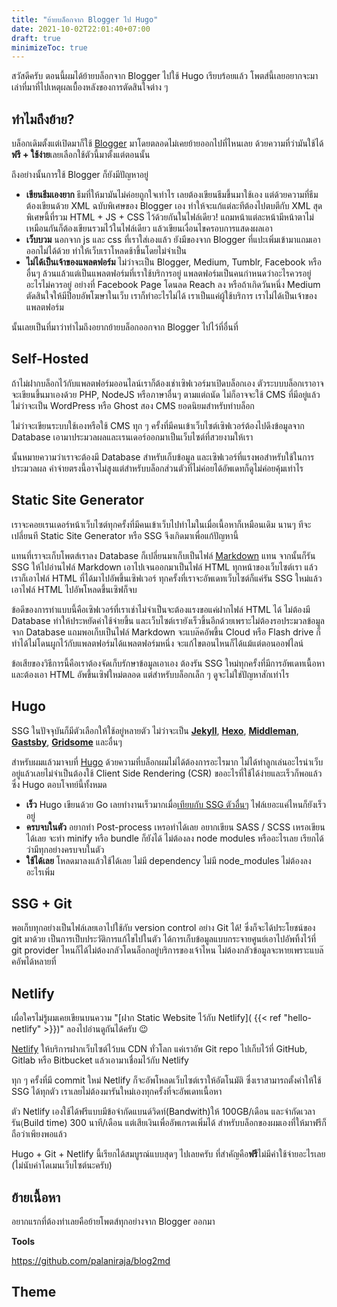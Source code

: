 ```yaml
---
title: "ย้ายบล็อกจาก Blogger ไป Hugo"
date: 2021-10-02T22:01:40+07:00
draft: true
minimizeToc: true
---
```


สวัสดีครับ ตอนนี้ผมได้ย้ายบล็อกจาก Blogger ไปใช้ Hugo เรียบร้อยแล้ว โพตส์นี้เลยอยากจะมาเล่าที่มาที่ไปเหตุผลเบื้องหลังของการตัดสินใจต่าง ๆ

## ทำไมถึงย้าย?

บล็อกเดิมตั้งแต่เปิดมาก็ใช้ [Blogger](https://www.blogger.com) มาโดยตลอดไม่เคยย้ายออกไปที่ไหนเลย ด้วยความที่ว่ามันใช้ได้**ฟรี + ใช้ง่าย**เลยเลือกใช้ตัวนี้มาตั้งแต่ตอนนั้น

ถึงอย่างนั้นการใช้ Blogger ก็ยังมีปัญหาอยู่

- **เขียนธีมเองยาก** ธีมที่ให้มามันไม่ค่อยถูกใจเท่าไร เลยต้องเขียนธีมขึ้นมาใช้เอง แต่ด้วยความที่ธีมต้องเขียนด้วย XML ฉบับพิเศษของ Blogger เอง ทำให้จะแก้แต่ละทีต้องไปตบตีกับ XML สุดพิเศษนี้ที่รวม HTML + JS + CSS ไว้ด้วยกันในไฟล์เดียว! แถมหน้าแต่ละหน้ามีหน้าตาไม่เหมือนกันก็ต้องเขียนรวมไว้ในไฟล์เดียว แล้วเขียนเงื่อนไขครอบการแสดงผลเอา
- **เว็บบวม** นอกจาก js และ css ที่เราใส่เองแล้ว ยังมีของจาก Blogger ที่แปะเพิ่มเข้ามาแถมเอาออกไม่ได้ด้วย ทำให้เว็บเราโหลดช้าขึ้นโดยไม่จำเป็น
- **ไม่ได้เป็นเจ้าของแพลตฟอร์ม** ไม่ว่าจะเป็น Blogger, Medium, Tumblr, Facebook หรือ อื่นๆ ล้วนแล้วแต่เป็นแพลตฟอร์มที่เราใช้บริการอยู่ แพลตฟอร์มเป็นคนกำหนดว่าอะไรควรอยู่อะไรไม่ควรอยู่ อย่างที่ Facebook Page โดนลด Reach ลง หรือถ้าเกิดวันหนึ่ง Medium ตัดสินใจให้มีป็อบอัพโฆษาในเว็บ เราก็ทำอะไรไม่ได้ เราเป็นแค่ผู้ใช้บริการ เราไม่ได้เป็นเจ้าของแพลตฟอร์ม

นั้นเลยเป็นที่มาว่าทำไมถึงอยากย้ายบล็อกออกจาก Blogger ไปไว้ที่อื่นที่

## Self-Hosted

ถ้าไม่ฝากบล็อกไว้กับแพลตฟอร์มออนไลน์เราก็ต้องเช่าเซิฟเวอร์มาเปิดบล็อกเอง ตัวระบบบล็อกเราอาจจะเขียนขึ้นมาเองด้วย PHP, NodeJS หรือภาษาอื่นๆ ตามแต่ถนัด ไม่ก็อาจจะใช้ CMS ที่มีอยู่แล้วไม่ว่าจะเป็น WordPress หรือ Ghost สอง CMS ยอดนิยมสำหรับทำบล็อก

ไม่ว่าจะเขียนระบบใช้เองหรือใช้ CMS ทุก ๆ ครั้งที่มีคนเข้าเว็บไซต์เซิฟเวอร์ต้องไปดึงข้อมูลจาก Database เอามาประมวลผลและเรนเดอร์ออกมาเป็นเว็บไซต์ที่สวยงามให้เรา

นั้นหมายความว่าเราจะต้องมี Database สำหรับเก็บข้อมูล และเซิฟเวอร์ที่แรงพอสำหรับใช้ในการประมวลผล ค่าจ่ายตรงนี้อาจไม่สูงแต่สำหรับบล็อกส่วนตัวที่ไม่ค่อยได้อัพเดทก็ดูไม่ค่อยคุ้มเท่าไร

## Static Site Generator

เราจะคอยเรนเดอร์หน้าเว็บไซต์ทุกครั้งที่มีคนเข้าเว็บไปทำไมในเมื่อเนื้อหาก็เหมือนเดิม นานๆ ทีจะเปลี่ยนที Static Site Generator หรือ SSG จึงเกิดมาเพื่อแก้ปัญหานี้

แทนที่เราจะเก็บโพตส์เราลง Database ก็เปลี่ยนมาเก็บเป็นไฟล์ [Markdown](https://en.wikipedia.org/wiki/Markdown) แทน จากนั้นก็รัน SSG ให้ไปอ่านไฟล์ Markdown เอาไปเจนออกมาเป็นไฟล์ HTML ทุกหน้าของเว็บไซต์เรา แล้วเราก็เอาไฟล์ HTML ที่ได้มาไปอัพขึ้นเซิฟเวอร์ ทุกครั้งที่เราจะอัพเดทเว็บไซต์ก็แค่รัน SSG ใหม่แล้วเอาไฟล์ HTML ไปอัพโหลดขึ้นเซิฟก็จบ

ข้อดีของการทำแบบนี้คือเซิฟเวอร์ที่เราเช่าไม่จำเป็นจะต้องแรงขอแค่ฝากไฟล์ HTML ได้ ไม่ต้องมี Database ทำให้ประหยัดค่าใช้จ่ายขึ้น และเว็บไซต์เรายังเร็วขึ้นอีกด้วยเพราะไม่ต้องรอประมวลข้อมูลจาก Database แถมพอเก็บเป็นไฟล์ Markdown จะแบล๊คอัพขึ้น Cloud หรือ Flash drive ก็ทำได้ไม่โดนผูกไว้กับแพลตฟอร์มได้แพลตฟอร์มหนึ่ง จะแก้ไขตอนไหนก็ได้แม้แต่ตอนออฟไลน์

ข้อเสียของวิธีการนี้คือเราต้องจัดเก็บรักษาข้อมูลเอาเอง ต้องรัน SSG ใหม่ทุกครั้งที่มีการอัพเดทเนื้อหา และต้องเอา HTML อัพขึ้นเซิฟใหม่ตลอด แต่สำหรับบล็อกเล็ก ๆ ดูจะไม่ใช่ปัญหาสักเท่าไร

## Hugo

SSG ในปัจจุบันก็มีตัวเลือกให้ใช้อยู่หลายตัว ไม่ว่าจะเป็น [**Jekyll**](https://jekyllrb.com/), [**Hexo**](https://hexo.io/), [**Middleman**](https://middlemanapp.com/), [**Gastsby**](https://www.gatsbyjs.com/), [**Gridsome**](https://gridsome.org/) และอื่นๆ

สำหรับผมแล้วมาจบที่ [Hugo](https://gohugo.io/) ด้วยความที่บล็อกผมไม่ได้ต้องการอะไรมาก ไม่ได้ทำลูกเล่นอะไรน่าเว็บอยู่แล้วเลยไม่จำเป็นต้องใช้ Client Side Rendering (CSR) ขออะไรที่ใช้ได้ง่ายและเร็วก็พอแล้ว ซึ่ง Hugo ตอบโจทย์นี้ทั้งหมด

- **เร็ว** Hugo เขียนด้วย Go เลยทำงานเร็วมากเมื่อ[เทียบกับ SSG ตัวอื่นๆ](https://css-tricks.com/comparing-static-site-generator-build-times/) ไฟล์เยอะแค่ไหนก็ยังเร็วอยู่
- **ครบจบในตัว** อยากทำ Post-process เหรอทำได้เลย อยากเขียน SASS / SCSS เหรอเขียนได้เลย จะทำ minify หรือ bundle ก็ยังได้ ไม่ต้องลง node modules หรืออะไรเลย เรียกได้ว่ามีทุกอย่างครบจบในตัว
- **ใช้ได้เลย** โหลดมาลงแล้วใช้ได้เลย ไม่มี dependency ไม่มี node_modules ไม่ต้องลงอะไรเพิ่ม

## SSG + Git

พอเก็บทุกอย่างเป็นไฟล์เลยเอาไปใช้กับ version control อย่าง Git ได้! ซึ่งก็จะได้ประโยชน์ของ git มาด้วย เป็นการเป็บประวัติการแก้ไขไปในตัว ได้การเก็บข้อมูลแบบกระจายศูนย์เอาไปอัพทิ้งไว้ที่ git provider ไหนก็ได้ไม่ต้องกลัวโดนล็อกอยู่บริการของเจ้าไหน ไม่ต้องกลัวข้อมูลจะหายเพราะแบล๊คอัพได้หลายที่

## Netlify

เผื่อใครไม่รู้ผมเคยเขียนบนความ "[ฝาก Static Website ไว้กับ Netlify]( {{< ref "hello-netlify" >}})" ลองไปอ่านดูกันได้ครับ 😉

[Netlify](https://www.netlify.com) ให้บริการฝากเว็บไซต์ไว้บน CDN ทั่วโลก แค่เราอัพ Git repo ไปเก็บไว้ที่ GitHub, Gitlab หรือ Bitbucket แล้วเอามาเชื่อมไว้กับ Netlify

ทุก ๆ ครั้งที่มี commit ใหม่ Netlify ก็จะอัพโหลดเว็บไซต์เราให้อัตโนมัติ ซึ่งเราสามารถตั้งค่าให้ใช้ SSG ได้ทุกตัว เราเลยไม่ต้องมารันใหม่เองทุกครั้งที่จะอัพเดทเนื้อหา

ตัว Netlify เองใช้ได้ฟรีแบบมีข้อจำกัดแบนด์วิดท์(Bandwith)ให้ 100GB/เดือน และจำกัดเวลารัน(ฺBuild time) 300 นาที/เดือน แต่เสียเงินเพื่ออัพเกรดเพิ่มได้ สำหรับบล็อกของผมเองที่ให้มาฟรีก็ถือว่าเพียงพอแล้ว

Hugo + Git + Netlify นี้เรียกได้สมบูรณ์แบบสุดๆ ไปเลยครับ ที่สำคัญคือ**ฟรี**ไม่มีค่าใช้จ่ายอะไรเลย (ไม่นับค่าโดเมนเว็บไซต์นะครับ)

## ย้ายเนื้อหา

อยากแรกที่ต้องทำเลยคือย้ายโพตส์ทุกอย่างจาก Blogger ออกมา

**Tools**

https://github.com/palaniraja/blog2md

## Theme
